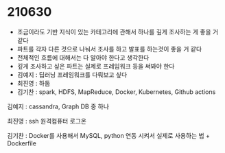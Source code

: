 # 210630

* 조금이라도 기반 지식이 있는 카테고리에 관해서 하나를 깊게 조사하는 게 좋을 거 같다
* 파트를 각자 다른 것으로 나눠서 조사를 하고 발표를 하는것이 좋을 거 같다
* 전체적인 흐름에 대해서는 다 알아야 한다고 생각한다
* 깊게 조사하고 싶은 파트는 실제로 프레임워크 등을 써봐야 한다
* 김예지 : 딥러닝 프레임워크를 다뤄보고 싶다
* 최진영 : 하둡
* 김기찬 : spark, HDFS, MapReduce, Docker, Kubernetes, Github actions



김예지 : cassandra, Graph DB 중 하나

최진영 : ssh 원격컴퓨터 로그온

김기찬 : Docker를 사용해서 MySQL, python 연동 시켜서 실제로 사용하는 법 + Dockerfile

